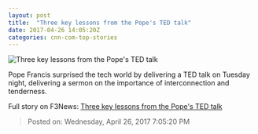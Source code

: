 ```yaml
---
layout: post
title:  "Three key lessons from the Pope's TED talk"
date: 2017-04-26 14:05:20Z
categories: cnn-com-top-stories
---
```


![Three key lessons from the Pope's TED talk](http://i2.cdn.cnn.com/cnnnext/dam/assets/170416100848-01-holy-week-0416-super-tease.jpg)

Pope Francis surprised the tech world by delivering a TED talk on Tuesday night, delivering a sermon on the importance of interconnection and tenderness.


Full story on F3News: [Three key lessons from the Pope's TED talk](http://www.f3nws.com/n/SPYv3H)

> Posted on: Wednesday, April 26, 2017 7:05:20 PM
